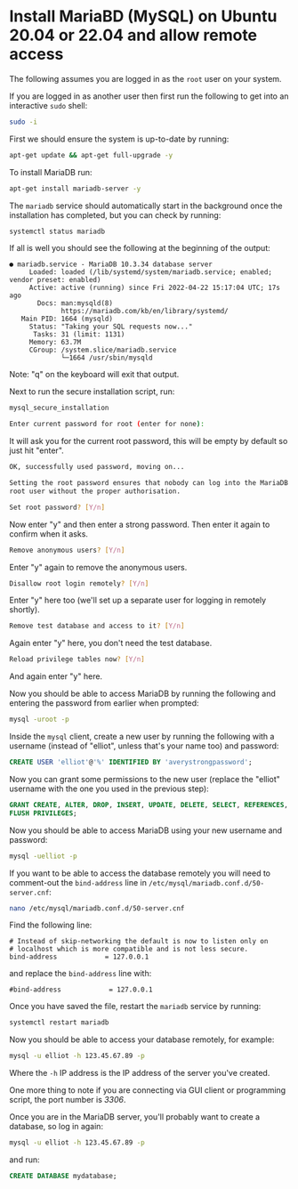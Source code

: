# Install MariaBD (MySQL) on Ubuntu 20.04 or 22.04 and allow remote access

The following assumes you are logged in as the `root` user on your system.

If you are logged in as another user then first run the following to get into an interactive `sudo` shell:

```bash
sudo -i
```

First we should ensure the system is up-to-date by running:

```bash
apt-get update && apt-get full-upgrade -y
```

To install MariaDB run:

```bash
apt-get install mariadb-server -y
```

The `mariadb` service should automatically start in the background once the installation has completed, but you can check by running:

```bash
systemctl status mariadb
```

If all is well you should see the following at the beginning of the output:

```
● mariadb.service - MariaDB 10.3.34 database server
     Loaded: loaded (/lib/systemd/system/mariadb.service; enabled; vendor preset: enabled)
     Active: active (running) since Fri 2022-04-22 15:17:04 UTC; 17s ago
       Docs: man:mysqld(8)
             https://mariadb.com/kb/en/library/systemd/
   Main PID: 1664 (mysqld)
     Status: "Taking your SQL requests now..."
      Tasks: 31 (limit: 1131)
     Memory: 63.7M
     CGroup: /system.slice/mariadb.service
             └─1664 /usr/sbin/mysqld
```

Note: "q" on the keyboard will exit that output.

Next to run the secure installation script, run:

```bash
mysql_secure_installation
```

```bash
Enter current password for root (enter for none): 
```

It will ask you for the current root password, this will be empty by default so just hit "enter".

```bash
OK, successfully used password, moving on...

Setting the root password ensures that nobody can log into the MariaDB
root user without the proper authorisation.

Set root password? [Y/n]
```

Now enter "y" and then enter a strong password. Then enter it again to confirm when it asks.

```bash
Remove anonymous users? [Y/n]
```

Enter "y" again to remove the anonymous users.

```bash
Disallow root login remotely? [Y/n] 
```

Enter "y" here too (we'll set up a separate user for logging in remotely shortly).

```bash
Remove test database and access to it? [Y/n] 
```

Again enter "y" here, you don't need the test database.

```bash
Reload privilege tables now? [Y/n] 
```

And again enter "y" here.

Now you should be able to access MariaDB by running the following and entering the password from earlier when prompted:

```bash
mysql -uroot -p
```

Inside the `mysql` client, create a new user by running the following with a username (instead of "elliot", unless that's your name too) and password:

```sql
CREATE USER 'elliot'@'%' IDENTIFIED BY 'averystrongpassword';
```

Now you can grant some permissions to the new user (replace the "elliot" username with the one you used in the previous step):

```sql
GRANT CREATE, ALTER, DROP, INSERT, UPDATE, DELETE, SELECT, REFERENCES, RELOAD on *.* TO 'elliot'@'%' WITH GRANT OPTION;
FLUSH PRIVILEGES;
```

Now you should be able to access MariaDB using your new username and password:

```bash
mysql -uelliot -p
```



If you want to be able to access the database remotely you will need to comment-out the `bind-address` line in `/etc/mysql/mariadb.conf.d/50-server.cnf`:

```bash
nano /etc/mysql/mariadb.conf.d/50-server.cnf
```

Find the following line:

```
# Instead of skip-networking the default is now to listen only on
# localhost which is more compatible and is not less secure.
bind-address            = 127.0.0.1
```

and replace the `bind-address` line with:

```
#bind-address            = 127.0.0.1
```

Once you have saved the file, restart the `mariadb` service by running:

```bash
systemctl restart mariadb
```

Now you should be able to access your database remotely, for example:

```bash
mysql -u elliot -h 123.45.67.89 -p
```

Where the `-h` IP address is the IP address of the server you've created.

One more thing to note if you are connecting via GUI client or programming script, the port number is _3306_.

Once you are in the MariaDB server, you'll probably want to create a database, so log in again:

```bash
mysql -u elliot -h 123.45.67.89 -p
```

and run:

```sql
CREATE DATABASE mydatabase;
```
